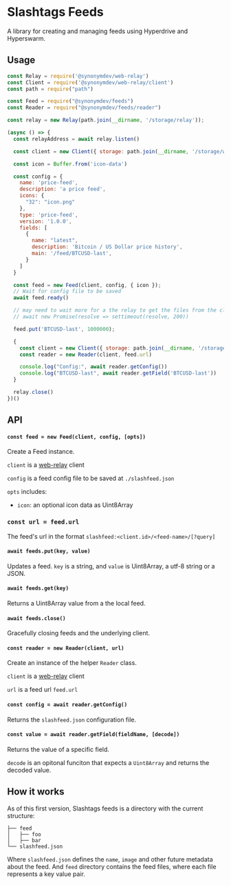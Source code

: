 # Slashtags Feeds

A library for creating and managing feeds using Hyperdrive and Hyperswarm.

## Usage

```js
const Relay = require('@synonymdev/web-relay')
const Client = require('@synonymdev/web-relay/client')
const path = require("path")

const Feed = require("@synonymdev/feeds")
const Reader = require("@synonymdev/feeds/reader")

const relay = new Relay(path.join(__dirname, '/storage/relay'));

(async () => {
  const relayAddress = await relay.listen()

  const client = new Client({ storage: path.join(__dirname, '/storage/writer'), relay: relayAddress })

  const icon = Buffer.from('icon-data')

  const config = {
    name: 'price-feed',
    description: 'a price feed',
    icons: {
      "32": "icon.png"
    },
    type: 'price-feed',
    version: '1.0.0',
    fields: [
      {
        name: "latest",
        description: 'Bitcoin / US Dollar price history',
        main: '/feed/BTCUSD-last',
      }
    ]
  }

  const feed = new Feed(client, config, { icon });
  // Wait for config file to be saved
  await feed.ready()

  // may need to wait more for a the relay to get the files from the client in production.
  // await new Promise(resolve => settimeout(resolve, 200))

  feed.put('BTCUSD-last', 1000000);

  {
    const client = new Client({ storage: path.join(__dirname, '/storage/reader') })
    const reader = new Reader(client, feed.url)

    console.log("Config:", await reader.getConfig())
    console.log("BTCUSD-last", await reader.getField('BTCUSD-last'))
  }

  relay.close()
})()
```

## API

#### `const feed = new Feed(client, config, [opts])`

Create a Feed instance.

`client` is a [web-relay](https://github.com/slashtags/web-relay) client

`config` is a feed config file to be saved at `./slashfeed.json`

`opts` includes:

- `icon`: an optional icon data as Uint8Array

### `const url = feed.url`

The feed's url in the format `slashfeed:<client.id>/<feed-name>/[?query]`

#### `await feeds.put(key, value)`

Updates a feed. `key` is a string, and `value` is Uint8Array, a utf-8 string or a JSON.

#### `await feeds.get(key)`

Returns a Uint8Array value from a the local feed.

#### `await feeds.close()`

Gracefully closing feeds and the underlying client.

#### `const reader = new Reader(client, url)`

Create an instance of the helper `Reader` class.

`client` is a [web-relay](https://github.com/slashtags/web-relay) client

`url` is a feed url `feed.url`

#### `const config = await reader.getConfig()`

Returns the `slashfeed.json` configuration file.

#### `const value = await reader.getField(fieldName, [decode])`

Returns the value of a specific field.

`decode` is an opitonal funciton that expects a `Uint8Array` and returns the decoded value.

## How it works

As of this first version, Slashtags feeds is a directory with the current structure:

```
├── feed
│   ├── foo
│   ├── bar
└── slashfeed.json
```

Where `slashfeed.json` defines the `name`, `image` and other future metadata about the feed.
And `feed` directory contains the feed files, where each file represents a key value pair.
